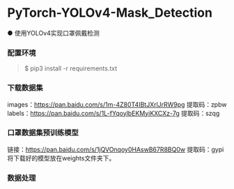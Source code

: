 # PyTorch-YOLOv4-Mask_Detection
● 使用YOLOv4实现口罩佩戴检测
### 配置环境
> $ pip3 install -r requirements.txt
### 下载数据集 
images：https://pan.baidu.com/s/1m-4Z80T4IBtJXrlJrRW9pg 提取码：zpbw  
labels：https://pan.baidu.com/s/1L-fYqoylbEKMyiKXCXz-7g 提取码：szqg  

### 口罩数据集预训练模型
链接：https://pan.baidu.com/s/1jQVOnqoy0HAswB67R8BQ0w 提取码：gypi
将下载好的模型放在weights文件夹下。

### 数据处理
